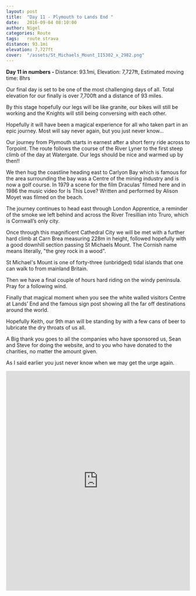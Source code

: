 ```yaml
---
layout: post
title:  "Day 11 - Plymouth to Lands End "
date:   2016-09-04 08:10:00
author: Nigel
categories: Route
tags:	route strava
distance: 93.1mi
elevation: 7,727ft
cover:  "/assets/St_Michaels_Mount_II5302_x_2982.png"
---
```


<div class="key-stats">
  <strong>Day 11 in numbers - </strong> Distance: 93.1mi, Elevation: 7,727ft, Estimated moving time: 8hrs
</div>

Our final day is set to be one of the most challenging days of all. Total elevation for our finally is over 7,700ft and a distance of 93 miles.

By this stage hopefully our legs will be like granite, our bikes will still be working and the Knights will still being conversing with each other.

Hopefully it will have been a magical experience for all who taken part in an epic journey. Most will say never again, but you just never know...

Our journey from Plymouth starts in earnest after a short ferry ride across to Torpoint. The route follows the course of the River Lyner to the first steep climb of the day at Watergate. Our legs should be nice and warmed up by then!!

We then hug the coastline heading east to Carlyon Bay which is famous for the area surrounding the bay was a Centre of the mining industry and is now a golf course. In 1979 a scene for the film Draculas’ filmed here and in 1986 the music video for Is This Love? Written and performed by Alison Moyet was filmed on the beach.

The journey continues to head east through London Apprentice, a reminder of the smoke we left behind and across the River Tresillian into Truro, which is Cornwall’s only city.

Once through this magnificent Cathedral City we will be met with a further hard climb at Carn Brea measuring 228m in height, followed hopefully with a good downhill section passing St Michaels Mount. The Cornish name means literally, "the grey rock in a wood".

St Michael's Mount is one of forty-three (unbridged) tidal islands that one can walk to from mainland Britain.

Then we have a final couple of hours hard riding on the windy peninsula. Pray for a following wind.

Finally that magical moment when you see the white walled visitors Centre at Lands’ End and the famous sign post showing all the far off destinations around the world.

Hopefully Keith, our 9th man will be standing by with a few cans of beer to lubricate the dry throats of us all.

A Big thank you goes to all the companies who have sponsored us, Sean and Steve for doing the website, and to you who have donated to the charities, no matter the amount given.

As I said earlier you just never know when we may get the urge again.


<iframe style="width:100%;height:600px;" src="https://veloviewer.com/routes/6937694/embed2" frameborder="0" scrolling="no"></iframe>
